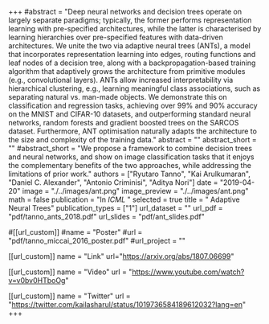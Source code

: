 +++
#abstract = "Deep neural networks and decision trees operate on largely separate paradigms; typically, the former performs representation learning with pre-specified architectures, while the latter is characterised by learning hierarchies over pre-specified features with data-driven architectures. We unite the two via adaptive neural trees (ANTs), a model that incorporates representation learning into edges, routing functions and leaf nodes of a decision tree, along with a backpropagation-based training algorithm that adaptively grows the architecture from primitive modules (e.g., convolutional layers). ANTs allow increased interpretability via hierarchical clustering, e.g., learning meaningful class associations, such as separating natural vs. man-made objects. We demonstrate this on classification and regression tasks, achieving over 99% and 90% accuracy on the MNIST and CIFAR-10 datasets, and outperforming standard neural networks, random forests and gradient boosted trees on the SARCOS dataset. Furthermore, ANT optimisation naturally adapts the architecture to the size and complexity of the training data."
abstract = ""
abstract_short = "" 
#abstract_short = "We propose a framework to combine decision trees and neural networks, and show on image classification tasks that it enjoys the complementary benefits of the two approaches, while addressing the limitations of prior work."
authors = ["Ryutaro Tanno", "Kai Arulkumaran", "Daniel C. Alexander", "Antonio Criminisi", "Aditya Nori"]
date = "2019-04-20"
image = "./../images/ant.png"
image_preview = "./../images/ant.png"
math = false
publication = "In *ICML* "
selected = true
title = " Adaptive Neural Trees"
publication_types = ["1"]
url_dataset = ""
url_pdf = "pdf/tanno_ants_2018.pdf"
url_slides = "pdf/ant_slides.pdf"

#[[url_custom]]
#name = "Poster"
#url = "pdf/tanno_miccai_2016_poster.pdf"
#url_project = ""

[[url_custom]]
name = "Link"
url="https://arxiv.org/abs/1807.06699"

[[url_custom]]
name = "Video"
url = "https://www.youtube.com/watch?v=v0bv0HTboOg"

[[url_custom]]
name = "Twitter"
url = "https://twitter.com/kailasharul/status/1019736584189612032?lang=en"
+++

